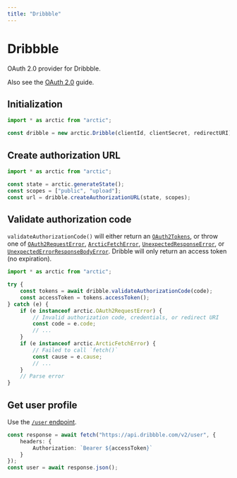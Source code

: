 ```yaml
---
title: "Dribbble"
---
```


# Dribbble

OAuth 2.0 provider for Dribbble.

Also see the [OAuth 2.0](/guides/oauth2) guide.

## Initialization

```ts
import * as arctic from "arctic";

const dribble = new arctic.Dribble(clientId, clientSecret, redirectURI);
```

## Create authorization URL

```ts
import * as arctic from "arctic";

const state = arctic.generateState();
const scopes = ["public", "upload"];
const url = dribble.createAuthorizationURL(state, scopes);
```

## Validate authorization code

`validateAuthorizationCode()` will either return an [`OAuth2Tokens`](/reference/main/OAuth2Tokens), or throw one of [`OAuth2RequestError`](/reference/main/OAuth2RequestError), [`ArcticFetchError`](/reference/main/ArcticFetchError), [`UnexpectedResponseError`](/reference/main/UnexpectedResponseError), or [`UnexpectedErrorResponseBodyError`](/reference/main/UnexpectedErrorResponseBodyError). Dribble will only return an access token (no expiration).

```ts
import * as arctic from "arctic";

try {
	const tokens = await dribble.validateAuthorizationCode(code);
	const accessToken = tokens.accessToken();
} catch (e) {
	if (e instanceof arctic.OAuth2RequestError) {
		// Invalid authorization code, credentials, or redirect URI
		const code = e.code;
		// ...
	}
	if (e instanceof arctic.ArcticFetchError) {
		// Failed to call `fetch()`
		const cause = e.cause;
		// ...
	}
	// Parse error
}
```

## Get user profile

Use the [`/user` endpoint](https://developer.dribbble.com/v2/user).

```ts
const response = await fetch("https://api.dribbble.com/v2/user", {
	headers: {
		Authorization: `Bearer ${accessToken}`
	}
});
const user = await response.json();
```
